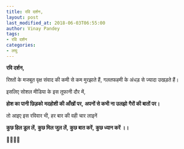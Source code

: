 ```yaml
---
title: रवि दर्शन,
layout: post
last_modified_at: 2018-06-03T06:55:00
author: Vinay Pandey
tags:
- रवि दर्शन
categories:
- लघु
---
```

**रवि दर्शन,**

रिश्तों के मजबूत वृक्ष संवाद की कमी से कम मुरझाते हैं, गलतफहमी के अंधड़ से ज्यादा उखड़ते हैं। 

इसलिए सोशल मीडिया के इस तूफानी दौर में,

**होश का पानी छिड़को**
**मदहोशी की आँखों पर,**
**अपनों से कभी ना उलझो**
**गैरों की बातों पर।**

तो आइए इस रविवार भी, 
हर बार की वही चार लाइनें

**कुछ हिल डुल लें,**
**कुछ मिल जुल लें,**
**कुछ बात करें,**
**कुछ ध्यान करें ।।**

🙏🌷🌷🙏


